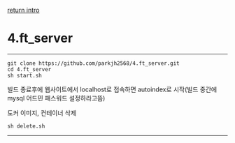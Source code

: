 [return intro](https://github.com/parkjh2568/intro#4-ft_server)


# 4.ft_server

-----
```
git clone https://github.com/parkjh2568/4.ft_server.git
cd 4.ft_server
sh start.sh
```
빌드 종료후에 웹사이트에서 localhost로 접속하면 autoindex로 시작(빌드 중간에 mysql 어드민 패스워드 설정하라고뜸)


도커 이미지, 컨테이너 삭제
```
sh delete.sh
```

-----
